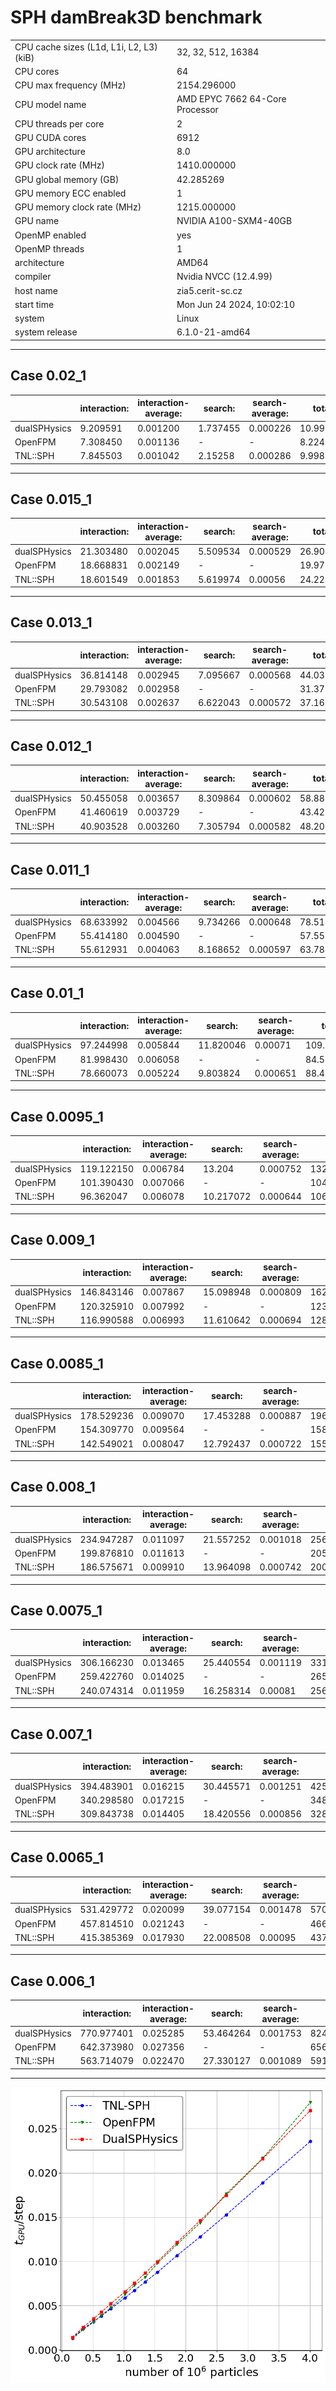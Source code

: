 # SPH damBreak3D benchmark

|     |     |
| --- | --- |
| CPU cache sizes (L1d, L1i, L2, L3) (kiB) | 32, 32, 512, 16384 |
| CPU cores | 64  |
| CPU max frequency (MHz) | 2154.296000 |
| CPU model name | AMD EPYC 7662 64-Core Processor |
| CPU threads per core | 2   |
| GPU CUDA cores | 6912 |
| GPU architecture | 8.0 |
| GPU clock rate (MHz) | 1410.000000 |
| GPU global memory (GB) | 42.285269 |
| GPU memory ECC enabled | 1   |
| GPU memory clock rate (MHz) | 1215.000000 |
| GPU name | NVIDIA A100-SXM4-40GB |
| OpenMP enabled | yes |
| OpenMP threads | 1   |
| architecture | AMD64 |
| compiler | Nvidia NVCC (12.4.99) |
| host name | zia5.cerit-sc.cz |
| start time | Mon Jun 24 2024, 10:02:10 |
| system | Linux |
| system release | 6.1.0-21-amd64 |



- - -

## Case 0.02\_1

|     | interaction: | interaction-average: | search: | search-average: | total: | total-average: |
| --- | --- | --- | --- | --- | --- | --- |
| dualSPHysics | 9.209591 | 0.001200 | 1.737455 | 0.000226 | 10.993506 | 0.001433 |
| OpenFPM | 7.308450 | 0.001136 | \-  | \-  | 8.224310 | 0.001278 |
| TNL::SPH | 7.845503 | 0.001042 | 2.15258 | 0.000286 | 9.998083 | 0.001328 |

- - -

## Case 0.015\_1

|     | interaction: | interaction-average: | search: | search-average: | total: | total-average: |
| --- | --- | --- | --- | --- | --- | --- |
| dualSPHysics | 21.303480 | 0.002045 | 5.509534 | 0.000529 | 26.904818 | 0.002583 |
| OpenFPM | 18.668831 | 0.002149 | \-  | \-  | 19.979900 | 0.002300 |
| TNL::SPH | 18.601549 | 0.001853 | 5.619974 | 0.00056 | 24.221523 | 0.002413 |

- - -

## Case 0.013\_1

|     | interaction: | interaction-average: | search: | search-average: | total: | total-average: |
| --- | --- | --- | --- | --- | --- | --- |
| dualSPHysics | 36.814148 | 0.002945 | 7.095667 | 0.000568 | 44.037651 | 0.003523 |
| OpenFPM | 29.793082 | 0.002958 | \-  | \-  | 31.376300 | 0.003115 |
| TNL::SPH | 30.543108 | 0.002637 | 6.622043 | 0.000572 | 37.165150 | 0.003209 |

- - -

## Case 0.012\_1

|     | interaction: | interaction-average: | search: | search-average: | total: | total-average: |
| --- | --- | --- | --- | --- | --- | --- |
| dualSPHysics | 50.455058 | 0.003657 | 8.309864 | 0.000602 | 58.887272 | 0.004268 |
| OpenFPM | 41.460619 | 0.003729 | \-  | \-  | 43.423500 | 0.003906 |
| TNL::SPH | 40.903528 | 0.003260 | 7.305794 | 0.000582 | 48.209320 | 0.003842 |

- - -

## Case 0.011\_1

|     | interaction: | interaction-average: | search: | search-average: | total: | total-average: |
| --- | --- | --- | --- | --- | --- | --- |
| dualSPHysics | 68.633992 | 0.004566 | 9.734266 | 0.000648 | 78.514565 | 0.005223 |
| OpenFPM | 55.414180 | 0.004590 | \-  | \-  | 57.551100 | 0.004767 |
| TNL::SPH | 55.612931 | 0.004063 | 8.168652 | 0.000597 | 63.781582 | 0.004660 |

- - -

## Case 0.01\_1

|     | interaction: | interaction-average: | search: | search-average: | total: | total-average: |
| --- | --- | --- | --- | --- | --- | --- |
| dualSPHysics | 97.244998 | 0.005844 | 11.820046 | 0.00071 | 109.272926 | 0.006567 |
| OpenFPM | 81.998430 | 0.006058 | \-  | \-  | 84.592700 | 0.006249 |
| TNL::SPH | 78.660073 | 0.005224 | 9.803824 | 0.000651 | 88.463898 | 0.005875 |

- - -

## Case 0.0095\_1

|     | interaction: | interaction-average: | search: | search-average: | total: | total-average: |
| --- | --- | --- | --- | --- | --- | --- |
| dualSPHysics | 119.122150 | 0.006784 | 13.204 | 0.000752 | 132.566772 | 0.007550 |
| OpenFPM | 101.390430 | 0.007066 | \-  | \-  | 104.569000 | 0.007287 |
| TNL::SPH | 96.362047 | 0.006078 | 10.217072 | 0.000644 | 106.579117 | 0.006723 |

- - -

## Case 0.009\_1

|     | interaction: | interaction-average: | search: | search-average: | total: | total-average: |
| --- | --- | --- | --- | --- | --- | --- |
| dualSPHysics | 146.843146 | 0.007867 | 15.098948 | 0.000809 | 162.159561 | 0.008688 |
| OpenFPM | 120.325910 | 0.007992 | \-  | \-  | 123.566000 | 0.008207 |
| TNL::SPH | 116.990588 | 0.006993 | 11.610642 | 0.000694 | 128.601227 | 0.007687 |

- - -

## Case 0.0085\_1

|     | interaction: | interaction-average: | search: | search-average: | total: | total-average: |
| --- | --- | --- | --- | --- | --- | --- |
| dualSPHysics | 178.529236 | 0.009070 | 17.453288 | 0.000887 | 196.293213 | 0.009973 |
| OpenFPM | 154.309770 | 0.009564 | \-  | \-  | 158.203000 | 0.009805 |
| TNL::SPH | 142.549021 | 0.008047 | 12.792437 | 0.000722 | 155.341461 | 0.008768 |

- - -

## Case 0.008\_1

|     | interaction: | interaction-average: | search: | search-average: | total: | total-average: |
| --- | --- | --- | --- | --- | --- | --- |
| dualSPHysics | 234.947287 | 0.011097 | 21.557252 | 0.001018 | 256.800751 | 0.012129 |
| OpenFPM | 199.876810 | 0.011613 | \-  | \-  | 205.172000 | 0.011920 |
| TNL::SPH | 186.575671 | 0.009910 | 13.964098 | 0.000742 | 200.539764 | 0.010652 |

- - -

## Case 0.0075\_1

|     | interaction: | interaction-average: | search: | search-average: | total: | total-average: |
| --- | --- | --- | --- | --- | --- | --- |
| dualSPHysics | 306.166230 | 0.013465 | 25.440554 | 0.001119 | 331.970581 | 0.014600 |
| OpenFPM | 259.422760 | 0.014025 | \-  | \-  | 265.217000 | 0.014338 |
| TNL::SPH | 240.074314 | 0.011959 | 16.258314 | 0.00081 | 256.332611 | 0.012769 |

- - -

## Case 0.007\_1

|     | interaction: | interaction-average: | search: | search-average: | total: | total-average: |
| --- | --- | --- | --- | --- | --- | --- |
| dualSPHysics | 394.483901 | 0.016215 | 30.445571 | 0.001251 | 425.308838 | 0.017482 |
| OpenFPM | 340.298580 | 0.017215 | \-  | \-  | 348.528000 | 0.017632 |
| TNL::SPH | 309.843738 | 0.014405 | 18.420556 | 0.000856 | 328.264313 | 0.015261 |

- - -

## Case 0.0065\_1

|     | interaction: | interaction-average: | search: | search-average: | total: | total-average: |
| --- | --- | --- | --- | --- | --- | --- |
| dualSPHysics | 531.429772 | 0.020099 | 39.077154 | 0.001478 | 570.977478 | 0.021595 |
| OpenFPM | 457.814510 | 0.021243 | \-  | \-  | 466.705000 | 0.021656 |
| TNL::SPH | 415.385369 | 0.017930 | 22.008508 | 0.00095 | 437.393890 | 0.018880 |

- - -

## Case 0.006\_1

|     | interaction: | interaction-average: | search: | search-average: | total: | total-average: |
| --- | --- | --- | --- | --- | --- | --- |
| dualSPHysics | 770.977401 | 0.025285 | 53.464264 | 0.001753 | 824.955933 | 0.027055 |
| OpenFPM | 642.373980 | 0.027356 | \-  | \-  | 656.452000 | 0.027956 |
| TNL::SPH | 563.714079 | 0.022470 | 27.330127 | 0.001089 | 591.044189 | 0.023560 |

- - -

![](results.png)

